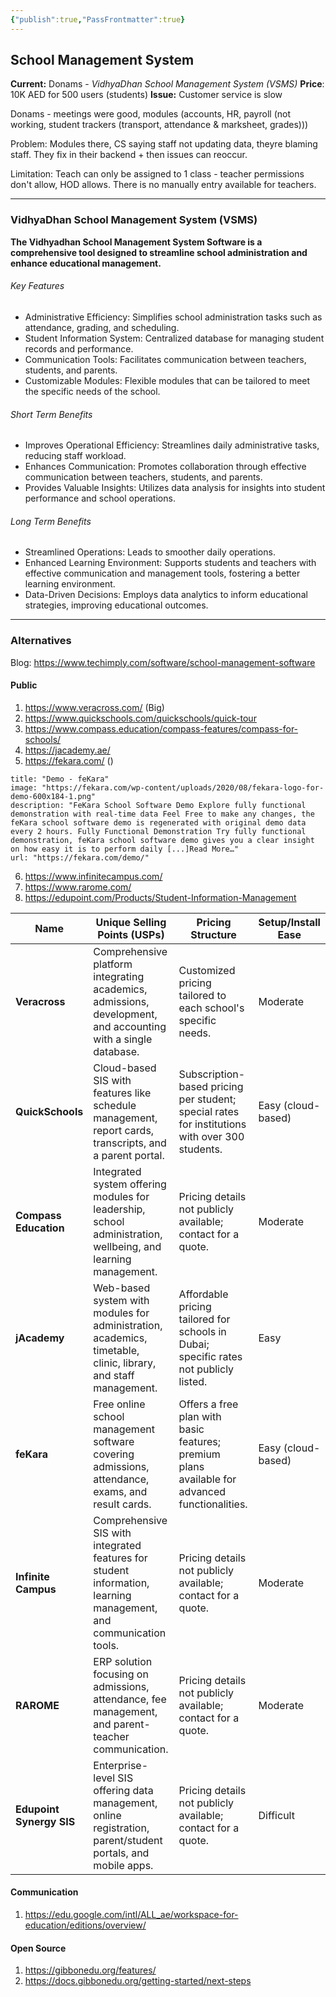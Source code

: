 ```yaml
---
{"publish":true,"PassFrontmatter":true}
---
```


## School Management System

**Current:** Donams - *VidhyaDhan School Management System (VSMS)*
**Price**: 10K AED for 500 users (students)
**Issue:** Customer service is slow


Donams - meetings were good, modules (accounts, HR, payroll (not working, student trackers (transport, attendance & marksheet, grades)))

Problem: Modules there, CS saying staff not updating data, theyre blaming staff. They fix in their backend + then issues can reoccur. 

Limitation: Teach can only be assigned to 1 class - teacher permissions don't allow, HOD allows. There is no manually entry available for teachers. 

--- 
### VidhyaDhan School Management System (VSMS)

**The Vidhyadhan School Management System Software is a comprehensive tool designed to streamline school administration and enhance educational management.**

###### Key Features

- Administrative Efficiency: Simplifies school administration tasks such as attendance, grading, and scheduling.
- Student Information System: Centralized database for managing student records and performance.
- Communication Tools: Facilitates communication between teachers, students, and parents.
- Customizable Modules: Flexible modules that can be tailored to meet the specific needs of the school.


###### Short Term Benefits

- Improves Operational Efficiency: Streamlines daily administrative tasks, reducing staff workload.
- Enhances Communication: Promotes collaboration through effective communication between teachers, students, and parents.
- Provides Valuable Insights: Utilizes data analysis for insights into student performance and school operations.

###### Long Term Benefits

- Streamlined Operations: Leads to smoother daily operations.
- Enhanced Learning Environment: Supports students and teachers with effective communication and management tools, fostering a better learning environment.
- Data-Driven Decisions: Employs data analytics to inform educational strategies, improving educational outcomes.
--- 
### Alternatives

Blog: https://www.techimply.com/software/school-management-software
####  Public

1. https://www.veracross.com/ (Big)
2. https://www.quickschools.com/quickschools/quick-tour
3. https://www.compass.education/compass-features/compass-for-schools/
4. https://jacademy.ae/
5. https://fekara.com/ ()
```embed
title: "Demo - feKara"
image: "https://fekara.com/wp-content/uploads/2020/08/fekara-logo-for-demo-600x184-1.png"
description: "FeKara School Software Demo Explore fully functional demonstration with real-time data Feel Free to make any changes, the feKara school software demo is regenerated with original demo data every 2 hours. Fully Functional Demonstration Try fully functional demonstration, feKara school software demo gives you a clear insight on how easy it is to perform daily [...]Read More…"
url: "https://fekara.com/demo/"
```
6. https://www.infinitecampus.com/
7. https://www.rarome.com/
8. https://edupoint.com/Products/Student-Information-Management

| Name                     | Unique Selling Points (USPs)                                                                                      | Pricing Structure                                                                              | Setup/Install Ease |
| ------------------------ | ----------------------------------------------------------------------------------------------------------------- | ---------------------------------------------------------------------------------------------- | ------------------ |
| **Veracross**            | Comprehensive platform integrating academics, admissions, development, and accounting with a single database.     | Customized pricing tailored to each school's specific needs.                                   | Moderate           |
| **QuickSchools**         | Cloud-based SIS with features like schedule management, report cards, transcripts, and a parent portal.           | Subscription-based pricing per student; special rates for institutions with over 300 students. | Easy (cloud-based) |
| **Compass Education**    | Integrated system offering modules for leadership, school administration, wellbeing, and learning management.     | Pricing details not publicly available; contact for a quote.                                   | Moderate           |
| **jAcademy**             | Web-based system with modules for administration, academics, timetable, clinic, library, and staff management.    | Affordable pricing tailored for schools in Dubai; specific rates not publicly listed.          | Easy               |
| **feKara**               | Free online school management software covering admissions, attendance, exams, and result cards.                  | Offers a free plan with basic features; premium plans available for advanced functionalities.  | Easy (cloud-based) |
| **Infinite Campus**      | Comprehensive SIS with integrated features for student information, learning management, and communication tools. | Pricing details not publicly available; contact for a quote.                                   | Moderate           |
| **RAROME**               | ERP solution focusing on admissions, attendance, fee management, and parent-teacher communication.                | Pricing details not publicly available; contact for a quote.                                   | Moderate           |
| **Edupoint Synergy SIS** | Enterprise-level SIS offering data management, online registration, parent/student portals, and mobile apps.      | Pricing details not publicly available; contact for a quote.                                   | Difficult          |

#### Communication

1. https://edu.google.com/intl/ALL_ae/workspace-for-education/editions/overview/
#### Open Source

1. https://gibbonedu.org/features/
2. https://docs.gibbonedu.org/getting-started/next-steps